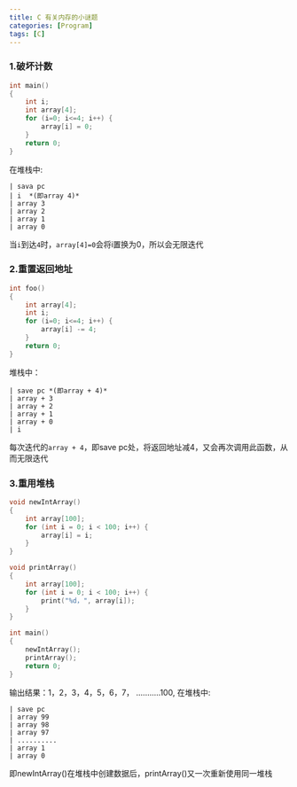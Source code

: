 ```yaml
---
title: C 有关内存的小谜题
categories: [Program]
tags: [C]
---
```


### 1.破坏计数

``` c
int main()
{
    int i;
    int array[4];
    for (i=0; i<=4; i++) {
        array[i] = 0;
    }
    return 0;
}
```

在堆栈中:

    | sava pc
    | i  *(即array 4)*
    | array 3
    | array 2
    | array 1
    | array 0

当`i`到达`4`时，`array[4]=0`会将i置换为0，所以会无限迭代

### 2.重置返回地址

``` c
int foo()
{
    int array[4];
    int i;
    for (i=0; i<=4; i++) {
        array[i] -= 4;
    }
    return 0;
}
```

堆栈中：

    | save pc *(即array + 4)*
    | array + 3
    | array + 2
    | array + 1
    | array + 0
    | i

每次迭代的`array + 4`，即save pc处，将返回地址减4，又会再次调用此函数，从而无限迭代

### 3.重用堆栈

``` c
void newIntArray()
{
    int array[100];
    for (int i = 0; i < 100; i++) {
        array[i] = i;
    }
}

void printArray()
{
    int array[100];
    for (int i = 0; i < 100; i++) {
        print("%d，", array[i]);
    }
}

int main()
{
    newIntArray();
    printArray();
    return 0;
}
```

输出结果：1，2，3，4，5，6，7， ...........100,
在堆栈中:

    | save pc
    | array 99
    | array 98
    | array 97
    | ..........
    | array 1
    | array 0

即newIntArray()在堆栈中创建数据后，printArray()又一次重新使用同一堆栈
